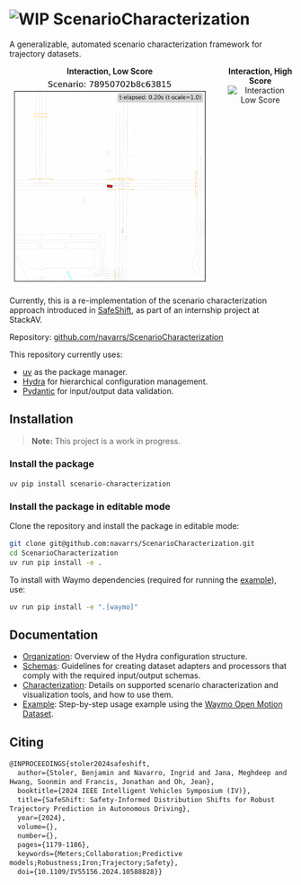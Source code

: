 # ![WIP](https://img.shields.io/badge/status-WIP-orange) ScenarioCharacterization

A generalizable, automated scenario characterization framework for trajectory datasets.

<div align="center" style="display: flex; justify-content: center; gap: 32px;">
  <div style="display: inline-block; text-align: center;">
    <strong>Interaction, Low Score</strong><br>
    <img src="./assets/animated_scenario_low.gif" alt="Interaction Low Score" width="500">
  </div>
   <div style="display: inline-block; text-align: center;">
    <strong>Interaction, High Score</strong><br>
    <img src="./assets/animated_scenario_high.gif" alt="Interaction Low Score" width="500">
  </div>
</div>

Currently, this is a re-implementation of the scenario characterization approach introduced in [SafeShift](https://github.com/cmubig/SafeShift), as part of an internship project at StackAV.

Repository: [github.com/navarrs/ScenarioCharacterization](https://github.com/navarrs/ScenarioCharacterization)

This repository currently uses:
- [uv](https://docs.astral.sh/uv/) as the package manager.
- [Hydra](https://hydra.cc/docs/intro/) for hierarchical configuration management.
- [Pydantic](https://docs.pydantic.dev/latest/) for input/output data validation.

## Installation

> **Note:** This project is a work in progress.

### Install the package
```
uv pip install scenario-characterization
```

### Install the package in editable mode

Clone the repository and install the package in editable mode:
```bash
git clone git@github.com:navarrs/ScenarioCharacterization.git
cd ScenarioCharacterization
uv run pip install -e .
```

To install with Waymo dependencies (required for running the [example](#example)), use:
```bash
uv run pip install -e ".[waymo]"
```

## Documentation

- [Organization](./docs/ORGANIZATION.md): Overview of the Hydra configuration structure.
- [Schemas](./docs/SCHEMAS.md): Guidelines for creating dataset adapters and processors that comply with the required input/output schemas.
- [Characterization](./docs/CHARACTERIZATION.md): Details on supported scenario characterization and visualization tools, and how to use them.
- [Example](./docs/EXAMPLE.md): Step-by-step usage example using the [Waymo Open Motion Dataset](https://waymo.com/open).

## Citing

```
@INPROCEEDINGS{stoler2024safeshift,
  author={Stoler, Benjamin and Navarro, Ingrid and Jana, Meghdeep and Hwang, Soonmin and Francis, Jonathan and Oh, Jean},
  booktitle={2024 IEEE Intelligent Vehicles Symposium (IV)},
  title={SafeShift: Safety-Informed Distribution Shifts for Robust Trajectory Prediction in Autonomous Driving},
  year={2024},
  volume={},
  number={},
  pages={1179-1186},
  keywords={Meters;Collaboration;Predictive models;Robustness;Iron;Trajectory;Safety},
  doi={10.1109/IV55156.2024.10588828}}
```
